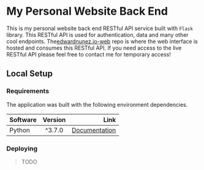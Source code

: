 # My Personal Website Back End

This is my personal website back end RESTful API service built with `Flask` library. This RESTful API is used for authentication, data and many other cool endpoints. The[edwardnunez.io-web](https://github.com/dotRollen/edwardnunez.io-web) repo is where the web interface is hosted and consumes this RESTful API. If you need access to the live RESTful API please feel free to contact me for temporary access!

## Local Setup
### Requirements
The application was built with the following environment dependencies.

| Software        | Version           | Link  |
| ------------- |:-------------:| -----:|
| Python | ^3.7.0 | [Documentation](https://docs.python.org/3/) |

### Deploying

> TODO